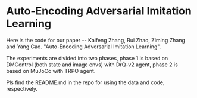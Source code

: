 # Auto-Encoding Adversarial Imitation Learning

Here is the code for our paper -- Kaifeng Zhang, Rui Zhao, Ziming Zhang and Yang Gao. "Auto-Encoding Adversarial Imitation Learning".

The experiments are divided into two phases, phase 1 is based on DMControl (both state and image envs) with DrQ-v2 agent, phase 2 is based on MuJoCo with TRPO agent. 

Pls find the README.md in the repo for using the data and code, respectively. 
